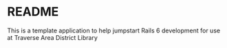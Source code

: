 # README

This is a template application to help jumpstart Rails 6 development for use at Traverse Area District Library
